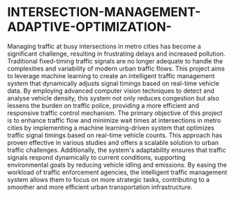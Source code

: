 # INTERSECTION-MANAGEMENT-ADAPTIVE-OPTIMIZATION-

Managing traffic at busy intersections in metro cities has become a significant challenge, 
resulting in frustrating delays and increased pollution. Traditional fixed-timing traffic signals are 
no longer adequate to handle the complexities and variability of modern urban traffic flows. 
This project aims to leverage machine learning to create an intelligent traffic management 
system that dynamically adjusts signal timings based on real-time vehicle data. By employing 
advanced computer vision techniques to detect and analyse vehicle density, this system not 
only reduces congestion but also lessens the burden on traffic police, providing a more efficient 
and responsive traffic control mechanism. 
The primary objective of this project is to enhance traffic flow and minimize wait times at 
intersections in metro cities by implementing a machine learning-driven system that optimizes 
traffic signal timings based on real-time vehicle counts. This approach has proven effective in 
various studies and offers a scalable solution to urban traffic challenges. Additionally, the 
system's adaptability ensures that traffic signals respond dynamically to current conditions, 
supporting environmental goals by reducing vehicle idling and emissions. By easing the 
workload of traffic enforcement agencies, the intelligent traffic management system allows 
them to focus on more strategic tasks, contributing to a smoother and more efficient urban 
transportation infrastructure.
